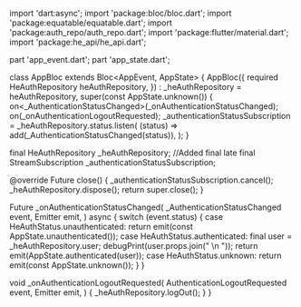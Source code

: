 import 'dart:async';
import 'package:bloc/bloc.dart';
import 'package:equatable/equatable.dart';
import 'package:auth_repo/auth_repo.dart';
import 'package:flutter/material.dart';
import 'package:he_api/he_api.dart';

part 'app_event.dart';
part 'app_state.dart';

class AppBloc extends Bloc<AppEvent, AppState> {
  AppBloc({
    required HeAuthRepository heAuthRepository,
  })  : _heAuthRepository = heAuthRepository,
        super(const AppState.unknown()) {
    on<_AuthenticationStatusChanged>(_onAuthenticationStatusChanged);
    on<AuthenticationLogoutRequested>(_onAuthenticationLogoutRequested);
    _authenticationStatusSubscription = _heAuthRepository.status.listen(
      (status) => add(_AuthenticationStatusChanged(status)),
    );
  }

  final HeAuthRepository _heAuthRepository;
  //Added final
  late final StreamSubscription<HeAuthStatus> _authenticationStatusSubscription;

  @override
  Future<void> close() {
    _authenticationStatusSubscription.cancel();
    _heAuthRepository.dispose();
    return super.close();
  }

  Future<void> _onAuthenticationStatusChanged(
    _AuthenticationStatusChanged event,
    Emitter<AppState> emit,
  ) async {
    switch (event.status) {
      case HeAuthStatus.unauthenticated:
        return emit(const AppState.unauthenticated());
      case HeAuthStatus.authenticated:
        final user = _heAuthRepository.user;
        debugPrint(user.props.join(" \n "));
        return emit(AppState.authenticated(user));
      case HeAuthStatus.unknown:
        return emit(const AppState.unknown());
    }
  }

  void _onAuthenticationLogoutRequested(
    AuthenticationLogoutRequested event,
    Emitter<AppState> emit,
  ) {
    _heAuthRepository.logOut();
  }
}
